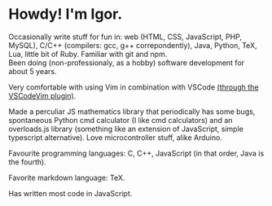 # Howdy! I'm Igor.  

Occasionally write stuff for fun in: web (HTML, CSS, JavaScript, PHP, MySQL), C/C++ (compilers: gcc, g++ correpondently), Java, Python, TeX, Lua, little bit of Ruby. Familiar with git and npm.  
Been doing (non-professionaly, as a hobby) software development for about 5 years. 

Very comfortable with using Vim in combination with VSCode [(through the VSCodeVim plugin)](https://github.com/VsCodeVim/Vim). 

Made a perculiar JS mathematics library that periodically has some bugs, spontaneous Python cmd calculator (I like cmd calculators) 
and an overloads.js library (something like an extension of JavaScript, simple typescript alternative). 
Love microcontroller stuff, alike Arduino. 

Favourite programming languages: C, C++, JavaScript (in that order, Java is the fourth). 

Favorite markdown language: TeX. 

Has written most code in JavaScript. 